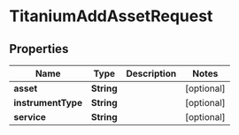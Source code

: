 

# TitaniumAddAssetRequest


## Properties

| Name | Type | Description | Notes |
|------------ | ------------- | ------------- | -------------|
|**asset** | **String** |  |  [optional] |
|**instrumentType** | **String** |  |  [optional] |
|**service** | **String** |  |  [optional] |




